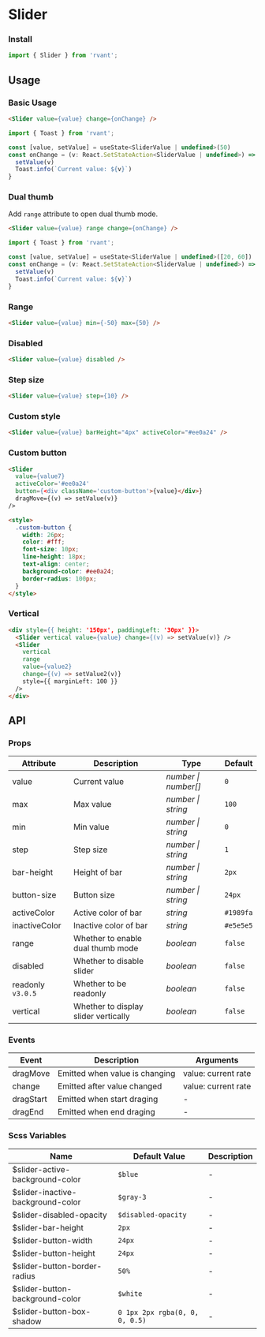 # Slider

### Install

```js
import { Slider } from 'rvant';
```

## Usage

### Basic Usage

```html
<Slider value={value} change={onChange} />
```

```js
import { Toast } from 'rvant';

const [value, setValue] = useState<SliderValue | undefined>(50)
const onChange = (v: React.SetStateAction<SliderValue | undefined>) => {
  setValue(v)
  Toast.info(`Current value: ${v}`)
}
```

### Dual thumb

Add `range` attribute to open dual thumb mode.

```html
<Slider value={value} range change={onChange} />
```

```js
import { Toast } from 'rvant';

const [value, setValue] = useState<SliderValue | undefined>([20, 60])
const onChange = (v: React.SetStateAction<SliderValue | undefined>) => {
  setValue(v)
  Toast.info(`Current value: ${v}`)
}
```

### Range

```html
<Slider value={value} min={-50} max={50} />
```

### Disabled

```html
<Slider value={value} disabled />
```

### Step size

```html
<Slider value={value} step={10} />
```

### Custom style

```html
<Slider value={value} barHeight="4px" activeColor="#ee0a24" />
```

### Custom button

```html
<Slider
  value={value7}
  activeColor='#ee0a24'
  button={<div className='custom-button'>{value}</div>}
  dragMove={(v) => setValue(v)}
/>

<style>
  .custom-button {
    width: 26px;
    color: #fff;
    font-size: 10px;
    line-height: 18px;
    text-align: center;
    background-color: #ee0a24;
    border-radius: 100px;
  }
</style>
```

### Vertical

```html
<div style={{ height: '150px', paddingLeft: '30px' }}>
  <Slider vertical value={value} change={(v) => setValue(v)} />
  <Slider
    vertical
    range
    value={value2}
    change={(v) => setValue2(v)}
    style={{ marginLeft: 100 }}
  />
</div>
```

## API

### Props

| Attribute         | Description                          | Type                 | Default   |
| ----------------- | ------------------------------------ | -------------------- | --------- |
| value             | Current value                        | _number \| number[]_ | `0`       |
| max               | Max value                            | _number \| string_   | `100`     |
| min               | Min value                            | _number \| string_   | `0`       |
| step              | Step size                            | _number \| string_   | `1`       |
| bar-height        | Height of bar                        | _number \| string_   | `2px`     |
| button-size       | Button size                          | _number \| string_   | `24px`    |
| activeColor       | Active color of bar                  | _string_             | `#1989fa` |
| inactiveColor     | Inactive color of bar                | _string_             | `#e5e5e5` |
| range             | Whether to enable dual thumb mode    | _boolean_            | `false`   |
| disabled          | Whether to disable slider            | _boolean_            | `false`   |
| readonly `v3.0.5` | Whether to be readonly               | _boolean_            | `false`   |
| vertical          | Whether to display slider vertically | _boolean_            | `false`   |

### Events

| Event     | Description                    | Arguments           |
| --------- | ------------------------------ | ------------------- |
| dragMove  | Emitted when value is changing | value: current rate |
| change    | Emitted after value changed    | value: current rate |
| dragStart | Emitted when start draging     | -                   |
| dragEnd   | Emitted when end draging       | -                   |


### Scss Variables

| Name                              | Default Value                  | Description |
| --------------------------------- | ------------------------------ | ----------- |
| $slider-active-background-color   | `$blue`                        | -           |
| $slider-inactive-background-color | `$gray-3`                      | -           |
| $slider-disabled-opacity          | `$disabled-opacity`            | -           |
| $slider-bar-height                | `2px`                          | -           |
| $slider-button-width              | `24px`                         | -           |
| $slider-button-height             | `24px`                         | -           |
| $slider-button-border-radius      | `50%`                          | -           |
| $slider-button-background-color   | `$white`                       | -           |
| $slider-button-box-shadow         | `0 1px 2px rgba(0, 0, 0, 0.5)` | -           |
